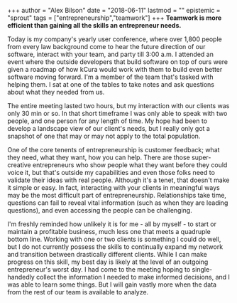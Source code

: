 +++
author = "Alex Bilson"
date = "2018-06-11"
lastmod = ""
epistemic = "sprout"
tags = ["entrepreneurship","teamwork"]
+++
**Teamwork is more efficient than gaining all the skills an entrepreneur needs.**

Today is my company's yearly user conference, where over 1,800 people from every law background come to hear the future direction of our software, interact with your team, and party till 3:00 a.m.  I attended an event where the outside developers that build software on top of ours were given a roadmap of how kCura would work with them to build even better software moving forward.  I'm a member of the team that's tasked with helping them.  I sat at one of the tables to take notes and ask questions about what they needed from us.

The entire meeting lasted two hours, but my interaction with our clients was only 30 min or so.  In that short timeframe I was only able to speak with two people, and one person for any length of time.  My hope had been to develop a landscape view of our client's needs, but I really only got a snapshot of one that may or may not apply to the total population.

One of the core tenents of entrepreneurship is customer feedback; what they need, what they want, how you can help.  There are those super-creative entrepreneurs who show people what they want before they could voice it, but that's outside my capabilities and even those folks need to validate their ideas with real people.  Although it's a tenet, that doesn't make it simple or easy.  In fact, interacting with your clients in meaningful ways may be the most difficult part of entrepreneurship.  Relationships take time, questions can fail to reveal vital information (such as when they are leading questions), and even accessing the people can be challenging.

I'm freshly reminded how unlikely it is for me - all by myself - to start or maintain a profitable business, much less one that meets a quadruple bottom line.  Working with one or two clients is something I could do well, but I do not currently possess the skills to continually expand my network and transition between drastically different clients.  While I can make progress on this skill, my best day is likely at the level of an outgoing entrepreneur's worst day.  I had come to the meeting hoping to single-handedly collect the information I needed to make informed decisions, and I was able to learn some things.  But I will gain vastly more when the data from the rest of our team is available to analyze.
